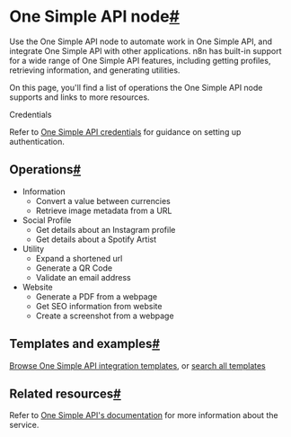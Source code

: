 [](https://github.com/n8n-io/n8n-docs/edit/main/docs/integrations/builtin/app-nodes/n8n-nodes-base.onesimpleapi.md "Edit this page")

# One Simple API node[#](#one-simple-api-node "Permanent link")

Use the One Simple API node to automate work in One Simple API, and integrate One Simple API with other applications. n8n has built-in support for a wide range of One Simple API features, including getting profiles, retrieving information, and generating utilities.

On this page, you'll find a list of operations the One Simple API node supports and links to more resources.

Credentials

Refer to [One Simple API credentials](../../credentials/onesimpleapi/) for guidance on setting up authentication.

## Operations[#](#operations "Permanent link")

*   Information
    *   Convert a value between currencies
    *   Retrieve image metadata from a URL
*   Social Profile
    *   Get details about an Instagram profile
    *   Get details about a Spotify Artist
*   Utility
    *   Expand a shortened url
    *   Generate a QR Code
    *   Validate an email address
*   Website
    *   Generate a PDF from a webpage
    *   Get SEO information from website
    *   Create a screenshot from a webpage

## Templates and examples[#](#templates-and-examples "Permanent link")

[Browse One Simple API integration templates](https://n8n.io/integrations/one-simple-api/), or [search all templates](https://n8n.io/workflows/)

## Related resources[#](#related-resources "Permanent link")

Refer to [One Simple API's documentation](https://onesimpleapi.com/docs) for more information about the service.